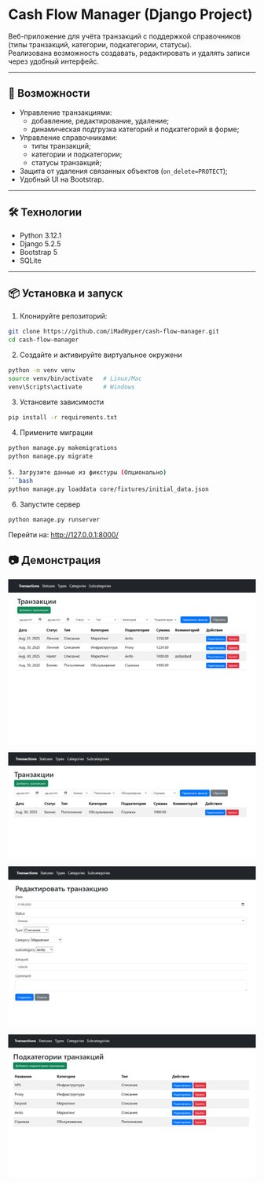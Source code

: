 # Cash Flow Manager (Django Project)

Веб-приложение для учёта транзакций с поддержкой справочников (типы транзакций, категории, подкатегории, статусы).  
Реализована возможность создавать, редактировать и удалять записи через удобный интерфейс.

---

## 🚀 Возможности
- Управление транзакциями:
  - добавление, редактирование, удаление;
  - динамическая подгрузка категорий и подкатегорий в форме;
- Управление справочниками:
  - типы транзакций;
  - категории и подкатегории;
  - статусы транзакций;
- Защита от удаления связанных объектов (`on_delete=PROTECT`);
- Удобный UI на Bootstrap.

---

## 🛠️ Технологии
- Python 3.12.1
- Django 5.2.5
- Bootstrap 5
- SQLite 

---

## 📦 Установка и запуск

1. Клонируйте репозиторий:
```bash
git clone https://github.com/iMadHyper/cash-flow-manager.git
cd cash-flow-manager
```

2. Создайте и активируйте виртуальное окружени
```bash
python -m venv venv
source venv/bin/activate   # Linux/Mac
venv\Scripts\activate      # Windows
```

3. Установите зависимости
```bash
pip install -r requirements.txt
```

4. Примените миграции
``` bash
python manage.py makemigrations
python manage.py migrate

5. Загрузите данные из фикстуры (Опционально)
```bash
python manage.py loaddata core/fixtures/initial_data.json
```

6. Запустите сервер
```bash
python manage.py runserver
```

Перейти на: http://127.0.0.1:8000/


## 📷 Демонстрация

![alt text](image.png)

![alt text](image-1.png)

![alt text](image-2.png)

![alt text](image-3.png)